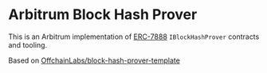 # Arbitrum Block Hash Prover

This is an Arbitrum implementation of [ERC-7888](https://eips.ethereum.org/EIPS/eip-7888) `IBlockHashProver` contracts and tooling.

Based on [OffchainLabs/block-hash-prover-template](https://github.com/OffchainLabs/block-hash-prover-template)

